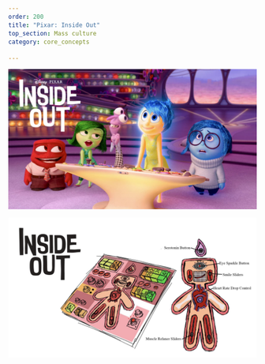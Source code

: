 ```yaml
---
order: 200
title: "Pixar: Inside Out"
top_section: Mass culture
category: core_concepts

---
```



![](/images/book/pixar-inside-out/joy-23.jpeg)

![](/images/book/pixar-inside-out/joy-24.jpeg)
